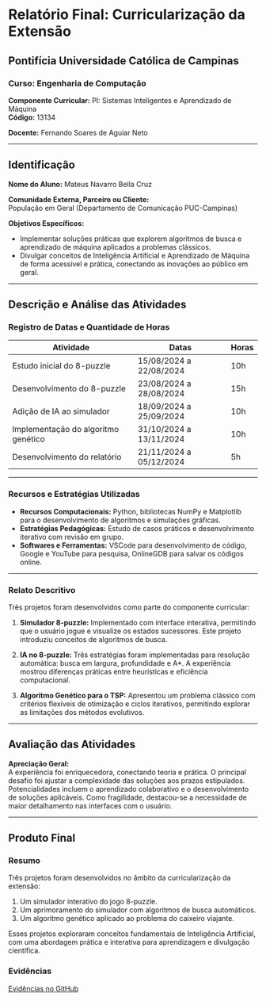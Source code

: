 # Relatório Final: Curricularização da Extensão

## Pontifícia Universidade Católica de Campinas

### Curso: Engenharia de Computação

**Componente Curricular:** PI: Sistemas Inteligentes e Aprendizado de Máquina  
**Código:** 13134  

**Docente:** Fernando Soares de Aguiar Neto  

---

## Identificação

**Nome do Aluno:** Mateus Navarro Bella Cruz  

**Comunidade Externa, Parceiro ou Cliente:**  
População em Geral (Departamento de Comunicação PUC-Campinas)  

**Objetivos Específicos:**  
- Implementar soluções práticas que explorem algoritmos de busca e aprendizado de máquina aplicados a problemas clássicos.  
- Divulgar conceitos de Inteligência Artificial e Aprendizado de Máquina de forma acessível e prática, conectando as inovações ao público em geral.  

---

## Descrição e Análise das Atividades

### Registro de Datas e Quantidade de Horas

| **Atividade**                       | **Datas**               | **Horas** |
|-------------------------------------|-------------------------|-----------|
| Estudo inicial do 8-puzzle          | 15/08/2024 a 22/08/2024 | 10h       |
| Desenvolvimento do 8-puzzle         | 23/08/2024 a 28/08/2024 | 15h       |
| Adição de IA ao simulador           | 18/09/2024 a 25/09/2024 | 10h       |
| Implementação do algoritmo genético | 31/10/2024 a 13/11/2024 | 10h       |
| Desenvolvimento do relatório         | 21/11/2024 a 05/12/2024 | 5h        |

---

### Recursos e Estratégias Utilizadas

- **Recursos Computacionais:** Python, bibliotecas NumPy e Matplotlib para o desenvolvimento de algoritmos e simulações gráficas.  
- **Estratégias Pedagógicas:** Estudo de casos práticos e desenvolvimento iterativo com revisão em grupo.  
- **Softwares e Ferramentas:** VSCode para desenvolvimento de código, Google e YouTube para pesquisa, OnlineGDB para salvar os códigos online.  

---

### Relato Descritivo

Três projetos foram desenvolvidos como parte do componente curricular:  

1. **Simulador 8-puzzle:** Implementado com interface interativa, permitindo que o usuário jogue e visualize os estados sucessores. Este projeto introduziu conceitos de algoritmos de busca.  

2. **IA no 8-puzzle:** Três estratégias foram implementadas para resolução automática: busca em largura, profundidade e A*. A experiência mostrou diferenças práticas entre heurísticas e eficiência computacional.  

3. **Algoritmo Genético para o TSP:** Apresentou um problema clássico com critérios flexíveis de otimização e ciclos iterativos, permitindo explorar as limitações dos métodos evolutivos.  

---

## Avaliação das Atividades

**Apreciação Geral:**  
A experiência foi enriquecedora, conectando teoria e prática. O principal desafio foi ajustar a complexidade das soluções aos prazos estipulados. Potencialidades incluem o aprendizado colaborativo e o desenvolvimento de soluções aplicáveis. Como fragilidade, destacou-se a necessidade de maior detalhamento nas interfaces com o usuário.  

---

## Produto Final

### Resumo

Três projetos foram desenvolvidos no âmbito da curricularização da extensão:  
1. Um simulador interativo do jogo 8-puzzle.  
2. Um aprimoramento do simulador com algoritmos de busca automáticos.  
3. Um algoritmo genético aplicado ao problema do caixeiro viajante.  

Esses projetos exploraram conceitos fundamentais de Inteligência Artificial, com uma abordagem prática e interativa para aprendizagem e divulgação científica.  

### Evidências

[Evidências no GitHub](https://github.com/Navas1000/APRENDIZADO-DE-MAQUINAS/tree/main)
